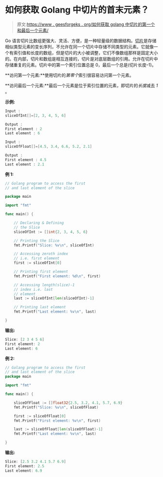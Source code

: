 # 如何获取 Golang 中切片的首末元素？

> 原文:[https://www . geesforgeks . org/如何获取 golang 中切片的第一个和最后一个元素/](https://www.geeksforgeeks.org/how-to-get-first-and-last-element-of-slice-in-golang/)

Go 语言切片比数组更强大、灵活、方便，是一种轻量级的数据结构。[切片](https://www.geeksforgeeks.org/slices-in-golang/)是存储相似类型元素的变长序列，不允许在同一个切片中存储不同类型的元素。它就像一个有索引值和长度的数组，但是切片的大小被调整，它们不像数组那样是固定大小的。在内部，切片和数组是相互连接的，切片是对底层数组的引用。允许在切片中存储重复的元素。切片中的第一个索引位置总是 0，最后一个总是(切片长度–1)。

**访问第一个元素:**使用切片的*第零个*索引很容易访问第一个元素。

**访问最后一个元素:**最后一个元素是位于索引位置的元素，即切片的*长度*减去 *1* 。

**示例:**

```go
Input : 
sliceOfInt[]=[2, 3, 4, 5, 6]

Output :
First element : 2
Last element : 6

Input : 
sliceOfFloat[]=[4.5, 3.4, 6.6, 5.2, 2.1]

Output :
First element : 4.5
Last element : 2.1

```

**例 1:**

```go
// Golang program to access the first
// and last element of the slice

package main

import "fmt"

func main() {

    // Declaring & Defining
    // the Slice
    sliceOfInt := []int{2, 3, 4, 5, 6}

    // Printing the Slice
    fmt.Printf("Slice: %v\n", sliceOfInt)

    // Accessing zeroth index
    // i.e. first element
    first := sliceOfInt[0]

    // Printing first element
    fmt.Printf("First element: %d\n", first)

    // Accessing length(slice)-1
    // index i.e. last
    // element
    last := sliceOfInt[len(sliceOfInt)-1]

    // Printing last element
    fmt.Printf("Last element: %v\n", last)

}
```

**输出:**

```go
Slice: [2 3 4 5 6]
First element: 2
Last element: 6

```

**例 2:**

```go
// Golang program to access the first
// and last element of the slice
package main

import "fmt"

func main() {

    sliceOfFloat := []float32{2.5, 3.2, 4.1, 5.7, 6.9}
    fmt.Printf("Slice: %v\n", sliceOfFloat)

    first := sliceOfFloat[0]
    fmt.Printf("First element: %v\n", first)

    last := sliceOfFloat[len(sliceOfFloat)-1]
    fmt.Printf("Last element: %v\n", last)

}
```

**输出:**

```go
Slice: [2.5 3.2 4.1 5.7 6.9]
First element: 2.5
Last element: 6.9

```